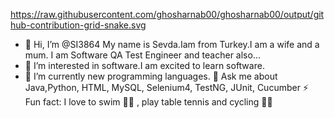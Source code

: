 
https://raw.githubusercontent.com/ghosharnab00/ghosharnab00/output/github-contribution-grid-snake.svg


- 👋 Hi, I’m @SI3864 My name is Sevda.Iam from Turkey.I am  a wife and a mum. I am Software QA Test Engineer and teacher also... 
- 👀 I’m interested in software.I am excited to learn software.
- 🌱 I’m currently  new programming languages.
💬 Ask me about Java,Python, HTML, MySQL, Selenium4, TestNG, JUnit, Cucumber
⚡ Fun fact: I love to swim 🏊‍♀ , play table tennis and cycling 🚴‍♀️


